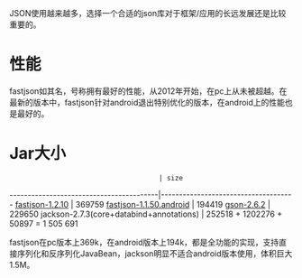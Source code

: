 JSON使用越来越多，选择一个合适的json库对于框架/应用的长远发展还是比较重要的。

# 性能
fastjson如其名，号称拥有最好的性能，从2012年开始，在pc上从未被超越。在最新的版本中，fastjson针对android退出特别优化的版本，在android上的性能也是最好的。

# Jar大小
                                         | size
-----------------------------------------|-------------------------------------
[fastjson-1.2.10](http://repo1.maven.org/maven2/com/alibaba/fastjson/1.2.10/)                          | 369759
[fastjson-1.1.50.android](http://repo1.maven.org/maven2/com/alibaba/fastjson/1.1.50.android/)                  | 194419
[gson-2.6.2](http://repo1.maven.org/maven2/com/google/code/gson/gson/2.6.2/)                               | 229650
jackson-2.7.3(core+databind+annotations) | 252518 + 1202276 + 50897 = 1 505 691

fastjson在pc版本上369k，在android版本上194k，都是全功能的实现，支持直接序列化和反序列化JavaBean，jackson明显不适合android版本使用，体积巨大1.5M。